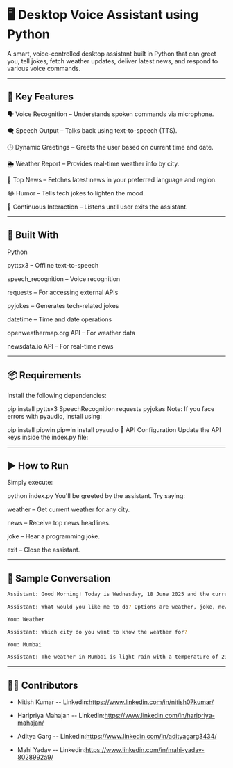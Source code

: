 # 🖥️ Desktop Voice Assistant using Python
A smart, voice-controlled desktop assistant built in Python that can greet you, tell jokes, fetch weather updates, deliver latest news, and respond to various voice commands.

---

## 🎯 Key Features
🗣️ Voice Recognition – Understands spoken commands via microphone.

🗨️ Speech Output – Talks back using text-to-speech (TTS).

🕒 Dynamic Greetings – Greets the user based on current time and date.

🌦️ Weather Report – Provides real-time weather info by city.

📰 Top News – Fetches latest news in your preferred language and region.

😂 Humor – Tells tech jokes to lighten the mood.

🔁 Continuous Interaction – Listens until user exits the assistant.

---

## 🧰 Built With
Python 

pyttsx3 – Offline text-to-speech

speech_recognition – Voice recognition

requests – For accessing external APIs

pyjokes – Generates tech-related jokes

datetime – Time and date operations

openweathermap.org API – For weather data

newsdata.io API – For real-time news

---

## 📦 Requirements
Install the following dependencies:


pip install pyttsx3 SpeechRecognition requests pyjokes
Note: If you face errors with pyaudio, install using:


pip install pipwin
pipwin install pyaudio
🔐 API Configuration
Update the API keys inside the index.py file:



---

## ▶️ How to Run
Simply execute:


python index.py
You'll be greeted by the assistant. Try saying:

weather – Get current weather for any city.

news – Receive top news headlines.

joke – Hear a programming joke.

exit – Close the assistant.

---

## 🧪 Sample Conversation
```bash
Assistant: Good Morning! Today is Wednesday, 18 June 2025 and the current time is 10:30 AM.

Assistant: What would you like me to do? Options are weather, joke, news, or exit.

You: Weather

Assistant: Which city do you want to know the weather for?

You: Mumbai

Assistant: The weather in Mumbai is light rain with a temperature of 29 degrees Celsius.
```
---

## 🙋‍♀️ Contributors

- Nitish Kumar 
-- Linkedin:https://www.linkedin.com/in/nitish07kumar/
  
- Haripriya Mahajan 
-- Linkedin:https://www.linkedin.com/in/haripriya-mahajan/

- Aditya Garg 
-- Linkedin:https://www.linkedin.com/in/adityagarg3434/

- Mahi Yadav
-- Linkedin:https://www.linkedin.com/in/mahi-yadav-8028992a9/
